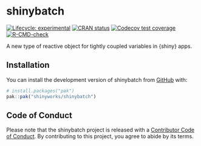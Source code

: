 
<!-- README.md is generated from README.Rmd. Please edit that file -->

# shinybatch

<!-- badges: start -->

[![Lifecycle:
experimental](https://img.shields.io/badge/lifecycle-experimental-orange.svg)](https://lifecycle.r-lib.org/articles/stages.html#experimental)
[![CRAN
status](https://www.r-pkg.org/badges/version/shinybatch)](https://CRAN.R-project.org/package=shinybatch)
[![Codecov test
coverage](https://codecov.io/gh/shinyworks/shinybatch/graph/badge.svg)](https://app.codecov.io/gh/shinyworks/shinybatch)
[![R-CMD-check](https://github.com/shinyworks/shinybatch/actions/workflows/R-CMD-check.yaml/badge.svg)](https://github.com/shinyworks/shinybatch/actions/workflows/R-CMD-check.yaml)
<!-- badges: end -->

A new type of reactive object for tightly coupled variables in {shiny}
apps.

## Installation

You can install the development version of shinybatch from
[GitHub](https://github.com/) with:

``` r
# install.packages("pak")
pak::pak("shinyworks/shinybatch")
```

## Code of Conduct

Please note that the shinybatch project is released with a [Contributor
Code of
Conduct](https://shinyworks.github.io/shinybatch/CODE_OF_CONDUCT.html).
By contributing to this project, you agree to abide by its terms.
